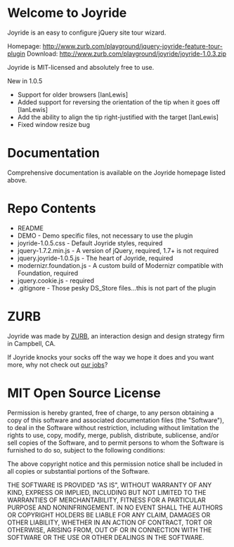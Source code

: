 Welcome to Joyride
=====================

Joyride is an easy to configure jQuery site tour wizard.

Homepage:      http://www.zurb.com/playground/jquery-joyride-feature-tour-plugin
Download:      http://www.zurb.com/playground/joyride/joyride-1.0.3.zip

Joyride is MIT-licensed and absolutely free to use.

New in 1.0.5
* Support for older browsers [IanLewis]
* Added support for reversing the orientation of the tip when it goes off [IanLewis]
* Add the ability to align the tip right-justified with the target [IanLewis]
* Fixed window resize bug

Documentation
==============

Comprehensive documentation is available on the Joyride homepage listed above.

Repo Contents
=============

* README
* DEMO - Demo specific files, not necessary to use the plugin
* joyride-1.0.5.css - Default Joyride styles, required
* jquery-1.7.2.min.js - A version of jQuery, required, 1.7+ is not required
* jquery.joyride-1.0.5.js - The heart of Joyride, required
* modernizr.foundation.js - A custom build of Modernizr compatible with Foundation, required
* jquery.cookie.js - required
* .gitignore - Those pesky DS_Store files...this is not part of the plugin

ZURB
====

Joyride was made by [ZURB](http://www.zurb.com), an interaction design and design strategy firm in Campbell, CA.

If Joyride knocks your socks off the way we hope it does and you want more, why not check out [our jobs](http://www.zurb.com/talent/jobs)?

MIT Open Source License
=======================

Permission is hereby granted, free of charge, to any person obtaining a copy of this software and associated documentation files (the "Software"), to deal in the Software without restriction, including without limitation the rights to use, copy, modify, merge, publish, distribute, sublicense, and/or sell copies of the Software, and to permit persons to whom the Software is furnished to do so, subject to the following conditions:

The above copyright notice and this permission notice shall be included in all copies or substantial portions of the Software.

THE SOFTWARE IS PROVIDED "AS IS", WITHOUT WARRANTY OF ANY KIND, EXPRESS OR IMPLIED, INCLUDING BUT NOT LIMITED TO THE WARRANTIES OF MERCHANTABILITY, FITNESS FOR A PARTICULAR PURPOSE AND NONINFRINGEMENT. IN NO EVENT SHALL THE AUTHORS OR COPYRIGHT HOLDERS BE LIABLE FOR ANY CLAIM, DAMAGES OR OTHER LIABILITY, WHETHER IN AN ACTION OF CONTRACT, TORT OR OTHERWISE, ARISING FROM, OUT OF OR IN CONNECTION WITH THE SOFTWARE OR THE USE OR OTHER DEALINGS IN THE SOFTWARE.
